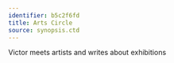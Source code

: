```yaml
---
identifier: b5c2f6fd
title: Arts Circle
source: synopsis.ctd 
---
```

Victor meets artists and writes about exhibitions
